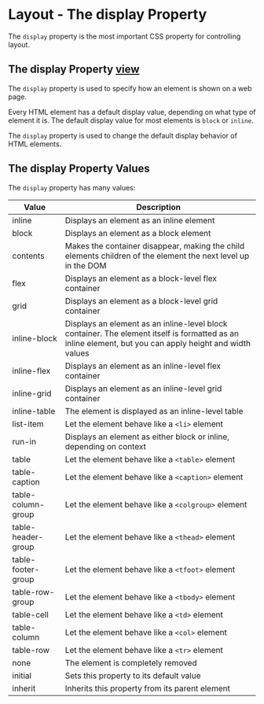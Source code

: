 # Layout - The display Property

The `display` property is the most important CSS property for controlling layout.

## The display Property [view](https://developer.mozilla.org/en-US/docs/Web/CSS/display)

The `display` property is used to specify how an element is shown on a web page.

Every HTML element has a default display value, depending on what type of element it is. The default display value for most elements is `block` or `inline`.

The `display` property is used to change the default display behavior of HTML elements.


## The display Property Values

The `display` property has many values:

| Value | Description |
| --- | --- |
| inline | Displays an element as an inline element |
| block | Displays an element as a block element |
| contents | Makes the container disappear, making the child elements children of the element the next level up in the DOM |
| flex | Displays an element as a block-level flex container |
| grid | Displays an element as a block-level grid container |
| inline-block | Displays an element as an inline-level block container. The element itself is formatted as an inline element, but you can apply height and width values |
| inline-flex | Displays an element as an inline-level flex container |
| inline-grid | Displays an element as an inline-level grid container |
| inline-table | The element is displayed as an inline-level table |
| list-item | Let the element behave like a `<li>` element |
| run-in | Displays an element as either block or inline, depending on context |
| table | Let the element behave like a `<table>` element |
| table-caption | Let the element behave like a `<caption>` element |
| table-column-group | Let the element behave like a `<colgroup>` element |
| table-header-group | Let the element behave like a `<thead>` element |
| table-footer-group | Let the element behave like a `<tfoot>` element |
| table-row-group | Let the element behave like a `<tbody>` element |
| table-cell | Let the element behave like a `<td>` element |
| table-column | Let the element behave like a `<col>` element |
| table-row | Let the element behave like a `<tr>` element |
| none | The element is completely removed |
| initial | Sets this property to its default value |
| inherit | Inherits this property from its parent element |
